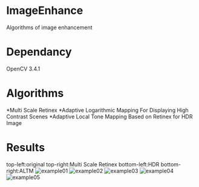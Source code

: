 # ImageEnhance
Algorithms of image enhancement

# Dependancy
OpenCV 3.4.1

# Algorithms
*Multi Scale Retinex
*Adaptive Logarithmic Mapping For Displaying High Contrast Scenes
*Adaptive Local Tone Mapping Based on Retinex for HDR Image

# Results
top-left:original
top-right:Multi Scale Retinex
bottom-left:HDR
bottom-right:ALTM
![example01](https://github.com/jbyu/ImageEnhance/blob/master/results/15_cmp.jpg)
![example02](https://github.com/jbyu/ImageEnhance/blob/master/results/girl_cmp.jpg)
![example03](https://github.com/jbyu/ImageEnhance/blob/master/results/lenna_cmp.jpg)
![example04](https://github.com/jbyu/ImageEnhance/blob/master/results/space_cmp.jpg)
![example05](https://github.com/jbyu/ImageEnhance/blob/master/results/test2_cmp.jpg)